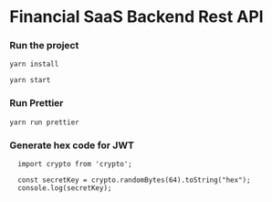 # Financial SaaS Backend Rest API

### Run the project

```
yarn install
```

```
yarn start
```

### Run Prettier

```
yarn run prettier
```

### Generate hex code for JWT

```
  import crypto from 'crypto';

  const secretKey = crypto.randomBytes(64).toString("hex");
  console.log(secretKey);
```
